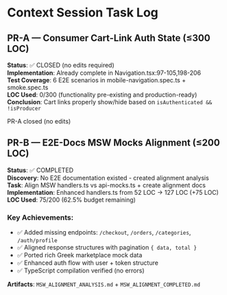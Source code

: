 # Context Session Task Log

## PR-A — Consumer Cart-Link Auth State (≤300 LOC)
**Status**: ✅ CLOSED (no edits required)  
**Implementation**: Already complete in Navigation.tsx:97-105,198-206  
**Test Coverage**: 6 E2E scenarios in mobile-navigation.spec.ts + smoke.spec.ts  
**LOC Used**: 0/300 (functionality pre-existing and production-ready)  
**Conclusion**: Cart links properly show/hide based on `isAuthenticated && !isProducer`

PR-A closed (no edits)

## PR-B — E2E-Docs MSW Mocks Alignment (≤200 LOC)
**Status**: ✅ COMPLETED  
**Discovery**: No E2E documentation existed - created alignment analysis  
**Task**: Align MSW handlers.ts vs api-mocks.ts + create alignment docs  
**Implementation**: Enhanced handlers.ts from 52 LOC → 127 LOC (+75 LOC)  
**LOC Used**: 75/200 (62.5% budget remaining)

### Key Achievements:
- ✅ Added missing endpoints: `/checkout`, `/orders`, `/categories`, `/auth/profile`
- ✅ Aligned response structures with pagination `{ data, total }`
- ✅ Ported rich Greek marketplace mock data  
- ✅ Enhanced auth flow with user + token structure
- ✅ TypeScript compilation verified (no errors)

**Artifacts**: `MSW_ALIGNMENT_ANALYSIS.md` + `MSW_ALIGNMENT_COMPLETED.md`